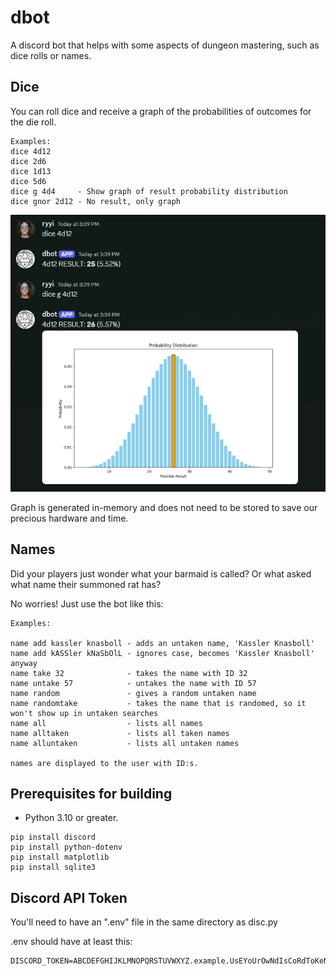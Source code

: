# dbot

A discord bot that helps with some aspects of dungeon mastering, such as dice rolls or names.

## Dice

You can roll dice and receive a graph of the probabilities of outcomes for the die roll.

```
Examples:
dice 4d12
dice 2d6
dice 1d13
dice 5d6
dice g 4d4     - Show graph of result probability distribution
dice gnor 2d12 - No result, only graph
```

![There should be an image of a graph here.](https://github.com/mrryyi/dbot/blob/main/docimages/example.png "Title")

Graph is generated in-memory and does not need to be stored to save our precious hardware and time.

## Names

Did your players just wonder what your barmaid is called? Or what asked what name their summoned rat has?

No worries! Just use the bot like this: 

```
Examples:

name add kassler knasboll - adds an untaken name, 'Kassler Knasboll'
name add kASSler kNaSbOlL - ignores case, becomes 'Kassler Knasboll' anyway
name take 32              - takes the name with ID 32
name untake 57            - untakes the name with ID 57
name random               - gives a random untaken name
name randomtake           - takes the name that is randomed, so it won't show up in untaken searches 
name all                  - lists all names
name alltaken             - lists all taken names
name alluntaken           - lists all untaken names

names are displayed to the user with ID:s.
```

## Prerequisites for building

* Python 3.10 or greater.

```
pip install discord
pip install python-dotenv
pip install matplotlib
pip install sqlite3
```

## Discord API Token

You'll need to have an ".env" file in the same directory as disc.py

.env should have at least this:

```
DISCORD_TOKEN=ABCDEFGHIJKLMNOPQRSTUVWXYZ.example.UsEYoUrOwNdIsCoRdToKeNfOrYoUrBot
```